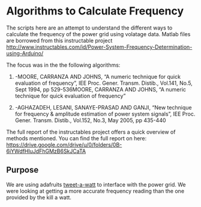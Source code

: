 # Algorithms to Calculate Frequency

The scripts  here are an attempt to understand the different ways to calculate the frequency of the power grid using volatage data.
Matlab files are borrowed from this instructable project http://www.instructables.com/id/Power-System-Frequency-Determination-using-Arduino/

The focus was in the the following algorithms:

1. -MOORE, CARRANZA AND JOHNS, “A numeric technique for quick
evaluation of frequency”, IEE Proc. Gener. Transm. Distib., Vol.141, No.5, Sept
1994, pp 529-536MOORE, CARRANZA AND JOHNS, “A numeric technique for quick
evaluation of frequency”

2. -AGHAZADEH, LESANI, SANAYE-PRASAD AND GANJI, “New technique
for frequency & amplitude estimation of power system signals”, IEE Proc. Gener.
Transm. Distib., Vol.152, No.3, May 2005, pp 435-440

The full report of the instructables project offers a quick overview of methods mentioned.
You can find the full report on here: https://drive.google.com/drive/u/0/folders/0B-6iYWdfHIuJdFhGMzB6SkJCaTA

## Purpose
We are using adafruits [tweet-a-watt](https://learn.adafruit.com/tweet-a-watt/) to interface with the power grid.
We were looking at getting a more accurate frequency reading than the one provided by the kill a watt.
